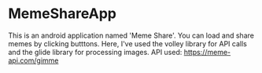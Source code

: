 # MemeShareApp
This is an android application named 'Meme Share'. You can load and share memes by clicking butttons. Here, I've used the volley library for API calls and the glide library for processing images.
API used: https://meme-api.com/gimme
